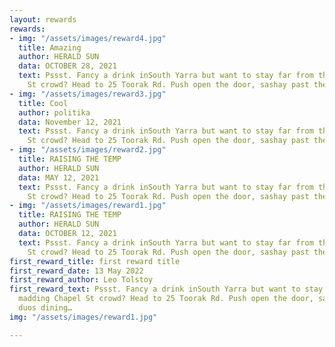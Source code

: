 ```yaml
---
layout: rewards
rewards:
- img: "/assets/images/reward4.jpg"
  title: Amazing
  author: HERALD SUN
  data: OCTOBER 28, 2021
  text: Pssst. Fancy a drink inSouth Yarra but want to stay far from the madding Chapel
    St crowd? Head to 25 Toorak Rd. Push open the door, sashay past the duos dining…
- img: "/assets/images/reward3.jpg"
  title: Cool
  author: politika
  data: November 12, 2021
  text: Pssst. Fancy a drink inSouth Yarra but want to stay far from the madding Chapel
    St crowd? Head to 25 Toorak Rd. Push open the door, sashay past the duos dining…
- img: "/assets/images/reward2.jpg"
  title: RAISING THE TEMP
  author: HERALD SUN
  data: MAY 12, 2021
  text: Pssst. Fancy a drink inSouth Yarra but want to stay far from the madding Chapel
    St crowd? Head to 25 Toorak Rd. Push open the door, sashay past the duos dining…
- img: "/assets/images/reward1.jpg"
  title: RAISING THE TEMP
  author: HERALD SUN
  data: OCTOBER 12, 2021
  text: Pssst. Fancy a drink inSouth Yarra but want to stay far from the madding Chapel
    St crowd? Head to 25 Toorak Rd. Push open the door, sashay past the duos dining…
first_reward_title: first reward title
first_reward_date: 13 May 2022
first_reward_author: Leo Tolstoy
first_reward_text: Pssst. Fancy a drink inSouth Yarra but want to stay far from the
  madding Chapel St crowd? Head to 25 Toorak Rd. Push open the door, sashay past the
  duos dining…
img: "/assets/images/reward1.jpg"

---
```

